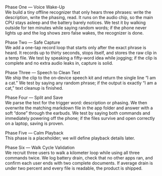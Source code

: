 Phase One — Voice Wake-Up  
We build a tiny offline recognizer that only hears three phrases: write the description, write the phasing, read. It runs on the audio chip, so the main CPU stays asleep and the battery barely notices. We test it by walking outside for ten minutes while saying random words; if the phone never lights up and the log shows zero false wakes, the recognizer is done.

Phase Two — Safe Capture  
We add a one-tap record loop that starts only after the exact phrase is heard. It records up to thirty seconds, stops itself, and stores the raw clip in a temp file. We test by speaking a fifty-word idea while jogging; if the clip is complete and no extra audio leaks in, capture is solid.

Phase Three — Speech to Clean Text  
We ship the clip to the on-device speech kit and return the single line “I am a cat.” We test by saying any random phrase; if the output is exactly “I am a cat,” text cleanup is finished.

Phase Four — Split and Save  
We parse the text for the trigger word: description or phasing. We then overwrite the matching markdown file in the app folder and answer with a soft “done” through the earbuds. We test by saying both commands and immediately powering off the phone; if the files survive and open correctly on a laptop, saving is proven.

Phase Five — Calm Playback  
This phase is a placeholder; we will define playback details later.

Phase Six — Walk Cycle Validation  
We recruit three users to walk a kilometer loop while using all three commands twice. We log battery drain, check that no other apps ran, and confirm each user ends with two complete documents. If average drain is under two percent and every file is readable, the product is shipped.